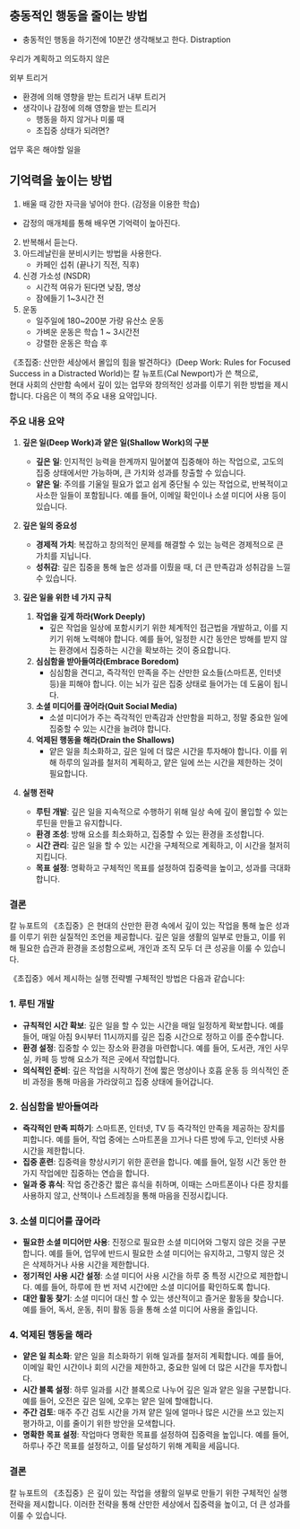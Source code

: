 ## 충동적인 행동을 줄이는 방법
- 충동적인 행동을 하기전에 10분간 생각해보고 한다.
Distraption 

우리가 계획하고 의도하지 않은 

외부 트리거
* 환경에 의해 영향을 받는 트리거
내부 트리거
* 생각이나 감정에 의해 영향을 받는 트리거 
  * 행동을 하지 않거나 미룰 때 
  * 초집중 상태가 되려면?

업무 혹은 해야할 일을 



## 기억력을 높이는 방법
1. 배울 때 강한 자극을 넣어야 한다.  (감정을 이용한 학습)
* 감정의 매개체를 통해 배우면 기억력이 높아진다.
2. 반복해서 듣는다.
3. 아드레날린을 분비시키는 방법을 사용한다.
   * 카페인 섭취 (끝나기 직전, 직후)
4. 신경 가소성 (NSDR)
   * 시간적 여유가 된다면 낮잠, 명상
   * 잠에들기 1~3시간 전
5. 운동
   * 일주일에 180~200분 가량 유산소 운동 
   * 가벼운 운동은 학습 1 ~ 3시간전
   * 강렬한 운동은 학습 후 




《초집중: 산만한 세상에서 몰입의 힘을 발견하다》(Deep Work: Rules for Focused Success in a Distracted World)는 칼 뉴포트(Cal Newport)가 쓴 책으로,  
현대 사회의 산만함 속에서 깊이 있는 업무와 창의적인 성과를 이루기 위한 방법을 제시합니다. 다음은 이 책의 주요 내용 요약입니다.

### 주요 내용 요약

1. **깊은 일(Deep Work)과 얕은 일(Shallow Work)의 구분**
    - **깊은 일**: 인지적인 능력을 한계까지 밀어붙여 집중해야 하는 작업으로, 고도의 집중 상태에서만 가능하며, 큰 가치와 성과를 창출할 수 있습니다.
    - **얕은 일**: 주의를 기울일 필요가 없고 쉽게 중단될 수 있는 작업으로, 반복적이고 사소한 일들이 포함됩니다. 예를 들어, 이메일 확인이나 소셜 미디어 사용 등이 있습니다.

2. **깊은 일의 중요성**
    - **경제적 가치**: 복잡하고 창의적인 문제를 해결할 수 있는 능력은 경제적으로 큰 가치를 지닙니다.
    - **성취감**: 깊은 집중을 통해 높은 성과를 이뤘을 때, 더 큰 만족감과 성취감을 느낄 수 있습니다.

3. **깊은 일을 위한 네 가지 규칙**
    1. **작업을 깊게 하라(Work Deeply)**
        - 깊은 작업을 일상에 포함시키기 위한 체계적인 접근법을 개발하고, 이를 지키기 위해 노력해야 합니다. 예를 들어, 일정한 시간 동안은 방해를 받지 않는 환경에서 집중하는 시간을 확보하는 것이 중요합니다.
    2. **심심함을 받아들여라(Embrace Boredom)**
        - 심심함을 견디고, 즉각적인 만족을 주는 산만한 요소들(스마트폰, 인터넷 등)을 피해야 합니다. 이는 뇌가 깊은 집중 상태로 들어가는 데 도움이 됩니다.
    3. **소셜 미디어를 끊어라(Quit Social Media)**
        - 소셜 미디어가 주는 즉각적인 만족감과 산만함을 피하고, 정말 중요한 일에 집중할 수 있는 시간을 늘려야 합니다.
    4. **억제된 행동을 해라(Drain the Shallows)**
        - 얕은 일을 최소화하고, 깊은 일에 더 많은 시간을 투자해야 합니다. 이를 위해 하루의 일과를 철저히 계획하고, 얕은 일에 쓰는 시간을 제한하는 것이 필요합니다.

4. **실행 전략**
    - **루틴 개발**: 깊은 일을 지속적으로 수행하기 위해 일상 속에 깊이 몰입할 수 있는 루틴을 만들고 유지합니다.
    - **환경 조성**: 방해 요소를 최소화하고, 집중할 수 있는 환경을 조성합니다.
    - **시간 관리**: 깊은 일을 할 수 있는 시간을 구체적으로 계획하고, 이 시간을 철저히 지킵니다.
    - **목표 설정**: 명확하고 구체적인 목표를 설정하여 집중력을 높이고, 성과를 극대화합니다.

### 결론
칼 뉴포트의 《초집중》은 현대의 산만한 환경 속에서 깊이 있는 작업을 통해 높은 성과를 이루기 위한 실질적인 조언을 제공합니다. 깊은 일을 생활의 일부로 만들고, 이를 위해 필요한 습관과 환경을 조성함으로써, 개인과 조직 모두 더 큰 성공을 이룰 수 있습니다.


《초집중》에서 제시하는 실행 전략별 구체적인 방법은 다음과 같습니다:

### 1. 루틴 개발
- **규칙적인 시간 확보**: 깊은 일을 할 수 있는 시간을 매일 일정하게 확보합니다. 예를 들어, 매일 아침 9시부터 11시까지를 깊은 집중 시간으로 정하고 이를 준수합니다.
- **환경 설정**: 집중할 수 있는 장소와 환경을 마련합니다. 예를 들어, 도서관, 개인 사무실, 카페 등 방해 요소가 적은 곳에서 작업합니다.
- **의식적인 준비**: 깊은 작업을 시작하기 전에 짧은 명상이나 호흡 운동 등 의식적인 준비 과정을 통해 마음을 가라앉히고 집중 상태에 들어갑니다.

### 2. 심심함을 받아들여라
- **즉각적인 만족 피하기**: 스마트폰, 인터넷, TV 등 즉각적인 만족을 제공하는 장치를 피합니다. 예를 들어, 작업 중에는 스마트폰을 끄거나 다른 방에 두고, 인터넷 사용 시간을 제한합니다.
- **집중 훈련**: 집중력을 향상시키기 위한 훈련을 합니다. 예를 들어, 일정 시간 동안 한 가지 작업에만 집중하는 연습을 합니다.
- **일과 중 휴식**: 작업 중간중간 짧은 휴식을 취하며, 이때는 스마트폰이나 다른 장치를 사용하지 않고, 산책이나 스트레칭을 통해 마음을 진정시킵니다.

### 3. 소셜 미디어를 끊어라
- **필요한 소셜 미디어만 사용**: 진정으로 필요한 소셜 미디어와 그렇지 않은 것을 구분합니다. 예를 들어, 업무에 반드시 필요한 소셜 미디어는 유지하고, 그렇지 않은 것은 삭제하거나 사용 시간을 제한합니다.
- **정기적인 사용 시간 설정**: 소셜 미디어 사용 시간을 하루 중 특정 시간으로 제한합니다. 예를 들어, 하루에 한 번 저녁 시간에만 소셜 미디어를 확인하도록 합니다.
- **대안 활동 찾기**: 소셜 미디어 대신 할 수 있는 생산적이고 즐거운 활동을 찾습니다. 예를 들어, 독서, 운동, 취미 활동 등을 통해 소셜 미디어 사용을 줄입니다.

### 4. 억제된 행동을 해라
- **얕은 일 최소화**: 얕은 일을 최소화하기 위해 일과를 철저히 계획합니다. 예를 들어, 이메일 확인 시간이나 회의 시간을 제한하고, 중요한 일에 더 많은 시간을 투자합니다.
- **시간 블록 설정**: 하루 일과를 시간 블록으로 나누어 깊은 일과 얕은 일을 구분합니다. 예를 들어, 오전은 깊은 일에, 오후는 얕은 일에 할애합니다.
- **주간 검토**: 매주 주간 검토 시간을 가져 얕은 일에 얼마나 많은 시간을 쓰고 있는지 평가하고, 이를 줄이기 위한 방안을 모색합니다.
- **명확한 목표 설정**: 작업마다 명확한 목표를 설정하여 집중력을 높입니다. 예를 들어, 하루나 주간 목표를 설정하고, 이를 달성하기 위해 계획을 세웁니다.

### 결론
칼 뉴포트의 《초집중》은 깊이 있는 작업을 생활의 일부로 만들기 위한 구체적인 실행 전략을 제시합니다. 이러한 전략을 통해 산만한 세상에서 집중력을 높이고, 더 큰 성과를 이룰 수 있습니다.